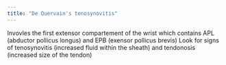```yaml
---
title: "De Quervain's tenosynovitis"
---
```

Invovles the first extensor compartement of the wrist which contains APL (abductor pollicus longus) and EPB (exensor pollicus brevis)
Look for signs of tenosynovitis (increased fluid within the sheath) and tendonosis (increased size of the tendon)

